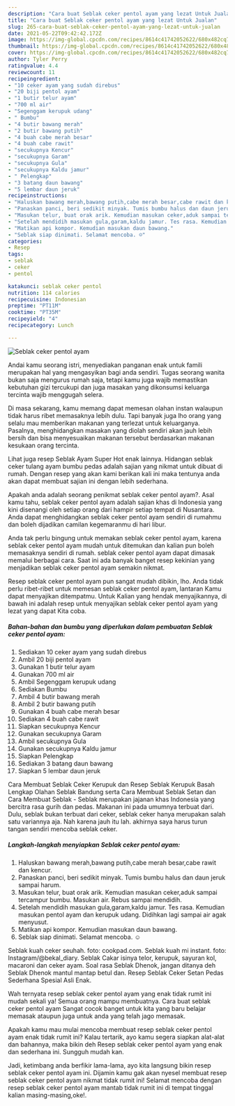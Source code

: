 ```yaml
---
description: "Cara buat Seblak ceker pentol ayam yang lezat Untuk Jualan"
title: "Cara buat Seblak ceker pentol ayam yang lezat Untuk Jualan"
slug: 265-cara-buat-seblak-ceker-pentol-ayam-yang-lezat-untuk-jualan
date: 2021-05-22T09:42:42.172Z
image: https://img-global.cpcdn.com/recipes/8614c41742052622/680x482cq70/seblak-ceker-pentol-ayam-foto-resep-utama.jpg
thumbnail: https://img-global.cpcdn.com/recipes/8614c41742052622/680x482cq70/seblak-ceker-pentol-ayam-foto-resep-utama.jpg
cover: https://img-global.cpcdn.com/recipes/8614c41742052622/680x482cq70/seblak-ceker-pentol-ayam-foto-resep-utama.jpg
author: Tyler Perry
ratingvalue: 4.4
reviewcount: 11
recipeingredient:
- "10 ceker ayam yang sudah direbus"
- "20 biji pentol ayam"
- "1 butir telur ayam"
- "700 ml air"
- "Segenggam kerupuk udang"
- " Bumbu"
- "4 butir bawang merah"
- "2 butir bawang putih"
- "4 buah cabe merah besar"
- "4 buah cabe rawit"
- "secukupnya Kencur"
- "secukupnya Garam"
- "secukupnya Gula"
- "secukupnya Kaldu jamur"
- " Pelengkap"
- "3 batang daun bawang"
- "5 lembar daun jeruk"
recipeinstructions:
- "Haluskan bawang merah,bawang putih,cabe merah besar,cabe rawit dan kencur."
- "Panaskan panci, beri sedikit minyak. Tumis bumbu halus dan daun jeruk sampai harum."
- "Masukan telur, buat orak arik. Kemudian masukan ceker,aduk sampai tercampur bumbu. Masukan air. Rebus sampai mendidih."
- "Setelah mendidih masukan gula,garam,kaldu jamur. Tes rasa. Kemudian masukan pentol ayam dan kerupuk udang. Didihkan lagi sampai air agak menyusut."
- "Matikan api kompor. Kemudian masukan daun bawang."
- "Seblak siap dinimati. Selamat mencoba. ☺️"
categories:
- Resep
tags:
- seblak
- ceker
- pentol

katakunci: seblak ceker pentol 
nutrition: 114 calories
recipecuisine: Indonesian
preptime: "PT11M"
cooktime: "PT35M"
recipeyield: "4"
recipecategory: Lunch

---
```



![Seblak ceker pentol ayam](https://img-global.cpcdn.com/recipes/8614c41742052622/680x482cq70/seblak-ceker-pentol-ayam-foto-resep-utama.jpg)

Andai kamu seorang istri, menyediakan panganan enak untuk famili merupakan hal yang mengasyikan bagi anda sendiri. Tugas seorang  wanita bukan saja mengurus rumah saja, tetapi kamu juga wajib memastikan kebutuhan gizi tercukupi dan juga masakan yang dikonsumsi keluarga tercinta wajib menggugah selera.

Di masa  sekarang, kamu memang dapat memesan olahan instan walaupun tidak harus ribet memasaknya lebih dulu. Tapi banyak juga lho orang yang selalu mau memberikan makanan yang terlezat untuk keluarganya. Pasalnya, menghidangkan masakan yang diolah sendiri akan jauh lebih bersih dan bisa menyesuaikan makanan tersebut berdasarkan makanan kesukaan orang tercinta. 

Lihat juga resep Seblak Ayam Super Hot enak lainnya. Hidangan seblak ceker tulang ayam bumbu pedas adalah sajian yang nikmat untuk dibuat di rumah. Dengan resep yang akan kami berikan kali ini maka tentunya anda akan dapat membuat sajian ini dengan lebih sederhana.

Apakah anda adalah seorang penikmat seblak ceker pentol ayam?. Asal kamu tahu, seblak ceker pentol ayam adalah sajian khas di Indonesia yang kini disenangi oleh setiap orang dari hampir setiap tempat di Nusantara. Anda dapat menghidangkan seblak ceker pentol ayam sendiri di rumahmu dan boleh dijadikan camilan kegemaranmu di hari libur.

Anda tak perlu bingung untuk memakan seblak ceker pentol ayam, karena seblak ceker pentol ayam mudah untuk ditemukan dan kalian pun boleh memasaknya sendiri di rumah. seblak ceker pentol ayam dapat dimasak memalui berbagai cara. Saat ini ada banyak banget resep kekinian yang menjadikan seblak ceker pentol ayam semakin nikmat.

Resep seblak ceker pentol ayam pun sangat mudah dibikin, lho. Anda tidak perlu ribet-ribet untuk memesan seblak ceker pentol ayam, lantaran Kamu dapat menyajikan ditempatmu. Untuk Kalian yang hendak menyajikannya, di bawah ini adalah resep untuk menyajikan seblak ceker pentol ayam yang lezat yang dapat Kita coba.

<!--inarticleads1-->

##### Bahan-bahan dan bumbu yang diperlukan dalam pembuatan Seblak ceker pentol ayam:

1. Sediakan 10 ceker ayam yang sudah direbus
1. Ambil 20 biji pentol ayam
1. Gunakan 1 butir telur ayam
1. Gunakan 700 ml air
1. Ambil Segenggam kerupuk udang
1. Sediakan  Bumbu
1. Ambil 4 butir bawang merah
1. Ambil 2 butir bawang putih
1. Gunakan 4 buah cabe merah besar
1. Sediakan 4 buah cabe rawit
1. Siapkan secukupnya Kencur
1. Gunakan secukupnya Garam
1. Ambil secukupnya Gula
1. Gunakan secukupnya Kaldu jamur
1. Siapkan  Pelengkap
1. Sediakan 3 batang daun bawang
1. Siapkan 5 lembar daun jeruk


Cara Membuat Seblak Ceker Kerupuk dan Resep Seblak Kerupuk Basah Lengkap Olahan Seblak Bandung serta Cara Membuat Seblak Setan dan Cara Membuat Seblak - Seblak merupakan jajanan khas Indonesia yang bercitra rasa gurih dan pedas. Makanan ini pada umumnya terbuat dari. Dulu, seblak bukan terbuat dari ceker, seblak ceker hanya merupakan salah satu variannya aja. Nah karena jauh itu lah. akhirnya saya harus turun tangan sendiri mencoba seblak ceker. 

<!--inarticleads2-->

##### Langkah-langkah menyiapkan Seblak ceker pentol ayam:

1. Haluskan bawang merah,bawang putih,cabe merah besar,cabe rawit dan kencur.
1. Panaskan panci, beri sedikit minyak. Tumis bumbu halus dan daun jeruk sampai harum.
1. Masukan telur, buat orak arik. Kemudian masukan ceker,aduk sampai tercampur bumbu. Masukan air. Rebus sampai mendidih.
1. Setelah mendidih masukan gula,garam,kaldu jamur. Tes rasa. Kemudian masukan pentol ayam dan kerupuk udang. Didihkan lagi sampai air agak menyusut.
1. Matikan api kompor. Kemudian masukan daun bawang.
1. Seblak siap dinimati. Selamat mencoba. ☺️


Seblak kuah ceker seuhah. foto: cookpad.com. Seblak kuah mi instant. foto: Instagram/@bekal_diary. Seblak Cakar isinya telor, kerupuk, sayuran kol, macaroni dan ceker ayam. Soal rasa Seblak Dhenok, jangan ditanya deh Seblak Dhenok mantul mantap betul dan. Resep Seblak Ceker Setan Pedas Sederhana Spesial Asli Enak. 

Wah ternyata resep seblak ceker pentol ayam yang enak tidak rumit ini mudah sekali ya! Semua orang mampu membuatnya. Cara buat seblak ceker pentol ayam Sangat cocok banget untuk kita yang baru belajar memasak ataupun juga untuk anda yang telah jago memasak.

Apakah kamu mau mulai mencoba membuat resep seblak ceker pentol ayam enak tidak rumit ini? Kalau tertarik, ayo kamu segera siapkan alat-alat dan bahannya, maka bikin deh Resep seblak ceker pentol ayam yang enak dan sederhana ini. Sungguh mudah kan. 

Jadi, ketimbang anda berfikir lama-lama, ayo kita langsung bikin resep seblak ceker pentol ayam ini. Dijamin kamu gak akan nyesel membuat resep seblak ceker pentol ayam nikmat tidak rumit ini! Selamat mencoba dengan resep seblak ceker pentol ayam mantab tidak rumit ini di tempat tinggal kalian masing-masing,oke!.

